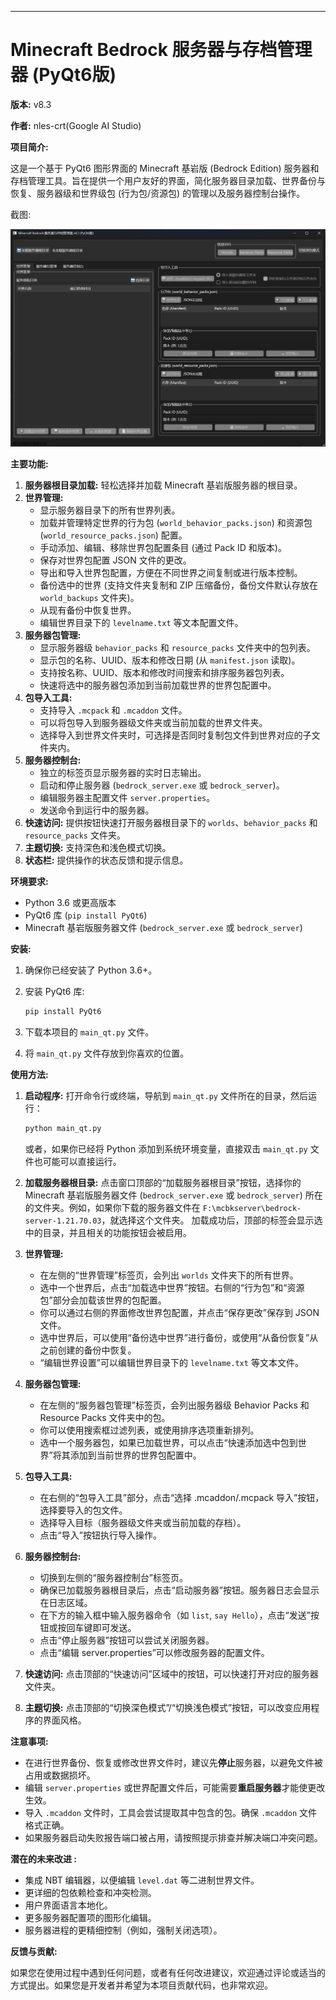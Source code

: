 ---

# Minecraft Bedrock 服务器与存档管理器 (PyQt6版)

**版本:** v8.3

**作者:** nles-crt(Google AI Studio)

**项目简介:**

这是一个基于 PyQt6 图形界面的 Minecraft 基岩版 (Bedrock Edition) 服务器和存档管理工具。旨在提供一个用户友好的界面，简化服务器目录加载、世界备份与恢复、服务器级和世界级包 (行为包/资源包) 的管理以及服务器控制台操作。

截图:

![test](./qt.png)

**主要功能:**

1. **服务器根目录加载:** 轻松选择并加载 Minecraft 基岩版服务器的根目录。
2. **世界管理:**
   * 显示服务器目录下的所有世界列表。
   * 加载并管理特定世界的行为包 (`world_behavior_packs.json`) 和资源包 (`world_resource_packs.json`) 配置。
   * 手动添加、编辑、移除世界包配置条目 (通过 Pack ID 和版本)。
   * 保存对世界包配置 JSON 文件的更改。
   * 导出和导入世界包配置，方便在不同世界之间复制或进行版本控制。
   * 备份选中的世界 (支持文件夹复制和 ZIP 压缩备份，备份文件默认存放在 `world_backups` 文件夹)。
   * 从现有备份中恢复世界。
   * 编辑世界目录下的 `levelname.txt` 等文本配置文件。
3. **服务器包管理:**
   * 显示服务器级 `behavior_packs` 和 `resource_packs` 文件夹中的包列表。
   * 显示包的名称、UUID、版本和修改日期 (从 `manifest.json` 读取)。
   * 支持按名称、UUID、版本和修改时间搜索和排序服务器包列表。
   * 快速将选中的服务器包添加到当前加载世界的世界包配置中。
4. **包导入工具:**
   * 支持导入 `.mcpack` 和 `.mcaddon` 文件。
   * 可以将包导入到服务器级文件夹或当前加载的世界文件夹。
   * 选择导入到世界文件夹时，可选择是否同时复制包文件到世界对应的子文件夹内。
5. **服务器控制台:**
   * 独立的标签页显示服务器的实时日志输出。
   * 启动和停止服务器 (`bedrock_server.exe` 或 `bedrock_server`)。
   * 编辑服务器主配置文件 `server.properties`。
   * 发送命令到运行中的服务器。
6. **快速访问:** 提供按钮快速打开服务器根目录下的 `worlds`、`behavior_packs` 和 `resource_packs` 文件夹。
7. **主题切换:** 支持深色和浅色模式切换。
8. **状态栏:** 提供操作的状态反馈和提示信息。

**环境要求:**

* Python 3.6 或更高版本
* PyQt6 库 (`pip install PyQt6`)
* Minecraft 基岩版服务器文件 (`bedrock_server.exe` 或 `bedrock_server`)

**安装:**

1. 确保你已经安装了 Python 3.6+。

2. 安装 PyQt6 库:
   
   ```bash
   pip install PyQt6
   ```

3. 下载本项目的 `main_qt.py` 文件。

4. 将 `main_qt.py` 文件存放到你喜欢的位置。

**使用方法:**

1. **启动程序:**
   打开命令行或终端，导航到 `main_qt.py` 文件所在的目录，然后运行：
   
   ```bash
   python main_qt.py
   ```
   
   或者，如果你已经将 Python 添加到系统环境变量，直接双击 `main_qt.py` 文件也可能可以直接运行。

2. **加载服务器根目录:**
   点击窗口顶部的“加载服务器根目录”按钮，选择你的 Minecraft 基岩版服务器文件 (`bedrock_server.exe` 或 `bedrock_server`) 所在的文件夹。例如，如果你下载的服务器文件在 `F:\mcbkserver\bedrock-server-1.21.70.03`，就选择这个文件夹。
   加载成功后，顶部的标签会显示选中的目录，并且相关的功能按钮会被启用。

3. **世界管理:**
   
   * 在左侧的“世界管理”标签页，会列出 `worlds` 文件夹下的所有世界。
   * 选中一个世界后，点击“加载选中世界”按钮。右侧的“行为包”和“资源包”部分会加载该世界的包配置。
   * 你可以通过右侧的界面修改世界包配置，并点击“保存更改”保存到 JSON 文件。
   * 选中世界后，可以使用“备份选中世界”进行备份，或使用“从备份恢复”从之前创建的备份中恢复。
   * “编辑世界设置”可以编辑世界目录下的 `levelname.txt` 等文本文件。

4. **服务器包管理:**
   
   * 在左侧的“服务器包管理”标签页，会列出服务器级 Behavior Packs 和 Resource Packs 文件夹中的包。
   * 你可以使用搜索框过滤列表，或使用排序选项重新排列。
   * 选中一个服务器包，如果已加载世界，可以点击“快速添加选中包到世界”将其添加到当前世界的世界包配置中。

5. **包导入工具:**
   
   * 在右侧的“包导入工具”部分，点击“选择 .mcaddon/.mcpack 导入”按钮，选择要导入的包文件。
   * 选择导入目标（服务器级文件夹或当前加载的存档）。
   * 点击“导入”按钮执行导入操作。

6. **服务器控制台:**
   
   * 切换到左侧的“服务器控制台”标签页。
   * 确保已加载服务器根目录后，点击“启动服务器”按钮。服务器日志会显示在日志区域。
   * 在下方的输入框中输入服务器命令（如 `list`, `say Hello`），点击“发送”按钮或按回车键即可发送。
   * 点击“停止服务器”按钮可以尝试关闭服务器。
   * 点击“编辑 server.properties”可以修改服务器的配置文件。

7. **快速访问:**
   点击顶部的“快速访问”区域中的按钮，可以快速打开对应的服务器文件夹。

8. **主题切换:**
   点击顶部的“切换深色模式”/“切换浅色模式”按钮，可以改变应用程序的界面风格。

**注意事项:**

* 在进行世界备份、恢复或修改世界文件时，建议先**停止**服务器，以避免文件被占用或数据损坏。
* 编辑 `server.properties` 或世界配置文件后，可能需要**重启服务器**才能使更改生效。
* 导入 `.mcaddon` 文件时，工具会尝试提取其中包含的包。确保 `.mcaddon` 文件格式正确。
* 如果服务器启动失败报告端口被占用，请按照提示排查并解决端口冲突问题。

**潜在的未来改进 :**

* 集成 NBT 编辑器，以便编辑 `level.dat` 等二进制世界文件。
* 更详细的包依赖检查和冲突检测。
* 用户界面语言本地化。
* 更多服务器配置项的图形化编辑。
* 服务器进程的更精细控制（例如，强制关闭选项）。

**反馈与贡献:**

如果您在使用过程中遇到任何问题，或者有任何改进建议，欢迎通过评论或适当的方式提出。如果您是开发者并希望为本项目贡献代码，也非常欢迎。
